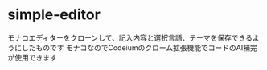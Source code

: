 # simple-editor
モナコエディターをクローンして、記入内容と選択言語、テーマを保存できるようにしたものです
モナコなのでCodeiumのクローム拡張機能でコードのAI補完が使用できます
